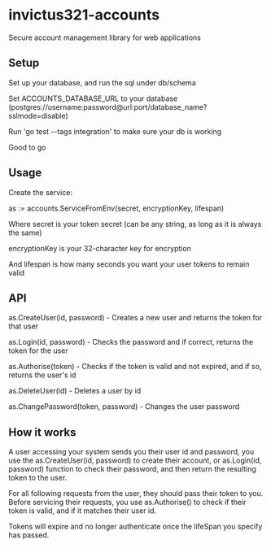 # invictus321-accounts
Secure account management library for web applications

## Setup

Set up your database, and run the sql under db/schema

Set ACCOUNTS_DATABASE_URL to your database (postgres://username:password@url:port/database_name?sslmode=disable)

Run 'go test --tags integration' to make sure your db is working

Good to go

## Usage

Create the service: 

as := accounts.ServiceFromEnv(secret, encryptionKey, lifespan)

Where secret is your token secret (can be any string, as long as it is always the same)

encryptionKey is your 32-character key for encryption

And lifespan is how many seconds you want your user tokens to remain valid

## API

as.CreateUser(id, password) - Creates a new user and returns the token for that user

as.Login(id, password) - Checks the password and if correct, returns the token for the user

as.Authorise(token) - Checks if the token is valid and not expired, and if so, returns the user's id

as.DeleteUser(id) - Deletes a user by id

as.ChangePassword(token, password) - Changes the user password

## How it works

A user accessing your system sends you their user id and password, you use the as.CreateUser(id, password) to create their account, or as.Login(id, password) function to check their password, and then return the resulting token to the user. 

For all following requests from the user, they should pass their token to you. Before servicing their requests, you use as.Authorise() to check if their token is valid, and if it matches their user id.

Tokens will expire and no longer authenticate once the lifeSpan you specify has passed.